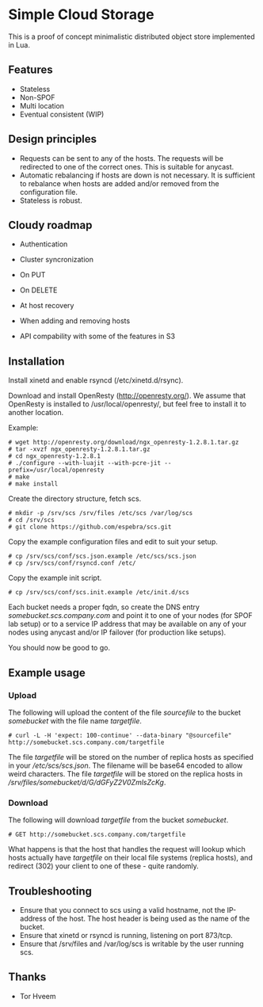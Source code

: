 # Simple Cloud Storage

This is a proof of concept minimalistic distributed object store implemented in
Lua. 

## Features

* Stateless
* Non-SPOF
* Multi location
* Eventual consistent (WIP)

## Design principles

* Requests can be sent to any of the hosts. The requests will be redirected to one of the correct ones. This is suitable for anycast.
* Automatic rebalancing if hosts are down is not necessary. It is sufficient to rebalance when hosts are added and/or removed from the configuration file.
* Stateless is robust.

## Cloudy roadmap

* Authentication
* Cluster syncronization

 * On PUT
 * On DELETE
 * At host recovery
 * When adding and removing hosts

* API compability with some of the features in S3

## Installation

Install xinetd and enable rsyncd (/etc/xinetd.d/rsync).

Download and install OpenResty (http://openresty.org/). We assume that OpenResty is installed to /usr/local/openresty/, but feel free to install it to another location.

Example:

    # wget http://openresty.org/download/ngx_openresty-1.2.8.1.tar.gz
    # tar -xvzf ngx_openresty-1.2.8.1.tar.gz
    # cd ngx_openresty-1.2.8.1
    # ./configure --with-luajit --with-pcre-jit --prefix=/usr/local/openresty
    # make
    # make install

Create the directory structure, fetch scs.

    # mkdir -p /srv/scs /srv/files /etc/scs /var/log/scs
    # cd /srv/scs
    # git clone https://github.com/espebra/scs.git

Copy the example configuration files and edit to suit your setup.

    # cp /srv/scs/conf/scs.json.example /etc/scs/scs.json
    # cp /srv/scs/conf/rsyncd.conf /etc/

Copy the example init script.

    # cp /srv/scs/conf/scs.init.example /etc/init.d/scs

Each bucket needs a proper fqdn, so create the DNS entry *somebucket.scs.company.com* and point it to one of your nodes (for SPOF lab setup) or to a service IP address that may be available on any of your nodes using anycast and/or IP failover (for production like setups).

You should now be good to go.

## Example usage

### Upload

The following will upload the content of the file *sourcefile* to the bucket *somebucket* with the file name *targetfile*.

    # curl -L -H 'expect: 100-continue' --data-binary "@sourcefile" http://somebucket.scs.company.com/targetfile

The file *targetfile* will be stored on the number of replica hosts as specified in your */etc/scs/scs.json*. The filename will be base64 encoded to allow weird characters. The file *targetfile* will be stored on the replica hosts in */srv/files/somebucket/d/G/dGFyZ2V0ZmlsZcKg*.

### Download

The following will download *targetfile* from the bucket *somebucket*. 

    # GET http://somebucket.scs.company.com/targetfile

What happens is that the host that handles the request will lookup which hosts actually have *targetfile* on their local file systems (replica hosts), and redirect (302) your client to one of these - quite randomly.

## Troubleshooting

* Ensure that you connect to scs using a valid hostname, not the IP-address of the host. The host header is being used as the name of the bucket.
* Ensure that xinetd or rsyncd is running, listening on port 873/tcp.
* Ensure that /srv/files and /var/log/scs is writable by the user running scs.

## Thanks

* Tor Hveem

